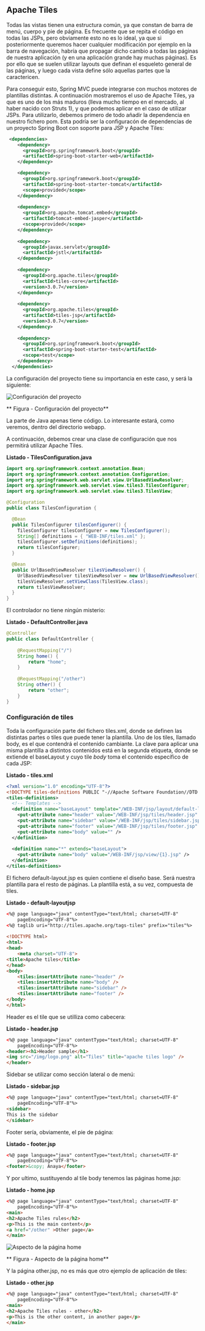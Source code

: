 ## Apache Tiles
Todas las vistas tienen una estructura común, ya que constan de barra de menú, cuerpo y pie de página. Es frecuente que se repita el código en todas las JSPs, pero obviamente esto no es lo ideal, ya que si posteriormente queremos hacer cualquier modificación por ejemplo en la barra de navegación, habría que propagar dicho cambio a todas las páginas de nuestra aplicación (y en una aplicación grande hay muchas páginas).
Es por ello que se suelen utilizar layouts que definan el esqueleto general de las páginas, y luego cada vista define sólo aquellas partes que la caractericen. 

Para conseguir esto, Spring MVC puede integrarse con muchos motores de plantillas distintas. A continuación mostraremos el uso de Apache Tiles, ya que es uno de los más maduros (lleva mucho tiempo en el mercado, al haber nacido con Struts 1), y que podemos aplicar en el caso de utilizar JSPs.
Para utilizarlo, debemos primero de todo añadir la dependencia en nuestro fichero pom.
Esta podría ser la configuracón de dependencias de un proyecto Spring Boot con soporte para JSP y Apache Tiles:

```xml
 <dependencies>
    <dependency>
      <groupId>org.springframework.boot</groupId>
      <artifactId>spring-boot-starter-web</artifactId>
    </dependency>

    <dependency>
      <groupId>org.springframework.boot</groupId>
      <artifactId>spring-boot-starter-tomcat</artifactId>
      <scope>provided</scope>
    </dependency>
 
    <dependency>
      <groupId>org.apache.tomcat.embed</groupId>
      <artifactId>tomcat-embed-jasper</artifactId>
      <scope>provided</scope>
    </dependency>
 
    <dependency>
      <groupId>javax.servlet</groupId>
      <artifactId>jstl</artifactId>
    </dependency>
 
    <dependency>
      <groupId>org.apache.tiles</groupId>
      <artifactId>tiles-core</artifactId>
      <version>3.0.7</version>
    </dependency>
 
    <dependency>
      <groupId>org.apache.tiles</groupId>
      <artifactId>tiles-jsp</artifactId>
      <version>3.0.7</version>
    </dependency>
    
    <dependency>
      <groupId>org.springframework.boot</groupId>
      <artifactId>spring-boot-starter-test</artifactId>
      <scope>test</scope>
    </dependency>
  </dependencies>
```

La configuración del proyecto tiene su importancia en este caso, y será la siguiente:

![Configuración del proyecto](s04.apachetiles.png)

** Figura - Configuración del proyecto**

La parte de Java apenas tiene código. Lo interesante estará, como veremos, dentro del directorio webapp.

A continuación, debemos crear una clase de configuración que nos permitirá utilizar Apache Tiles.

**Listado - TilesConfiguration.java**

```java
import org.springframework.context.annotation.Bean;
import org.springframework.context.annotation.Configuration;
import org.springframework.web.servlet.view.UrlBasedViewResolver;
import org.springframework.web.servlet.view.tiles3.TilesConfigurer;
import org.springframework.web.servlet.view.tiles3.TilesView;

@Configuration
public class TilesConfiguration {

  @Bean
  public TilesConfigurer tilesConfigurer() {
    TilesConfigurer tilesConfigurer = new TilesConfigurer();
    String[] definitions = { "WEB-INF/tiles.xml" };
    tilesConfigurer.setDefinitions(definitions);
    return tilesConfigurer;
  }

  @Bean
  public UrlBasedViewResolver tilesViewResolver() {
    UrlBasedViewResolver tilesViewResolver = new UrlBasedViewResolver();
    tilesViewResolver.setViewClass(TilesView.class);
    return tilesViewResolver;
  }
}
```

El controlador no tiene ningún misterio:


**Listado - DefaultController.java**

```java
@Controller
public class DefaultController {
 
	@RequestMapping("/")
	String home() {
		return "home";
	}
	
	@RequestMapping("/other")
	String other() {
		return "other";
	}
}
```

### Configuración de tiles

Toda la configuración parte del fichero tiles.xml, donde se definen las distintas partes o tiles que puede tener la plantilla. Uno de los tiles, llamado body, es el que contendrá el contenido cambiante.
La clave para aplicar una misma plantilla a distintos contenidos está en la segunda etiqueta, donde se extiende el baseLayout
y cuyo tile *body* toma el contenido específico de cada JSP:

**Listado - tiles.xml**

```xml
<?xml version="1.0" encoding="UTF-8"?>
<!DOCTYPE tiles-definitions PUBLIC "-//Apache Software Foundation//DTD Tiles Configuration 3.0//EN" "http://tiles.apache.org/dtds/tiles-config_3_0.dtd">
<tiles-definitions>
  <!-- Templates -->
  <definition name="baseLayout" template="/WEB-INF/jsp/layout/default-layout.jsp">
    <put-attribute name="header" value="/WEB-INF/jsp/tiles/header.jsp" />
    <put-attribute name="sidebar" value="/WEB-INF/jsp/tiles/sidebar.jsp" />
    <put-attribute name="footer" value="/WEB-INF/jsp/tiles/footer.jsp" />
    <put-attribute name="body" value="" />
  </definition>
  
  <definition name="*" extends="baseLayout">
    <put-attribute name="body" value="/WEB-INF/jsp/view/{1}.jsp" />
  </definition>
</tiles-definitions>
```

El fichero default-layout.jsp es quien contiene el diseño base. Será nuestra plantilla para el resto de páginas. La plantilla está, a su vez, compuesta de tiles.


**Listado - default-layoutjsp**

```html
<%@ page language="java" contentType="text/html; charset=UTF-8"
	pageEncoding="UTF-8"%>
<%@ taglib uri="http://tiles.apache.org/tags-tiles" prefix="tiles"%>
 
<!DOCTYPE html>
<html>
<head>
	<meta charset="UTF-8">
<title>Apache tiles</title>
</head>
<body>
	<tiles:insertAttribute name="header" />
	<tiles:insertAttribute name="body" />
	<tiles:insertAttribute name="sidebar" />
	<tiles:insertAttribute name="footer" />
</body>
</html>
```

Header es el tile que se utilliza como cabecera:

**Listado - header.jsp**

```html
<%@ page language="java" contentType="text/html; charset=UTF-8"
	pageEncoding="UTF-8"%>
<header><h1>Header sample</h1>
<img src="/img/logo.png" alt="Tiles" title="apache tiles logo" />
</header>

```

Sidebar se utilizar como sección lateral o de menú:

**Listado - sidebar.jsp**

```html
<%@ page language="java" contentType="text/html; charset=UTF-8"
	pageEncoding="UTF-8"%>
<sidebar>
This is the sidebar
</sidebar>
```

Footer sería, obviamente, el pie de página:

**Listado - footer.jsp**

```html
<%@ page language="java" contentType="text/html; charset=UTF-8"
	pageEncoding="UTF-8"%>
<footer>&copy; Anaya</footer>
```

Y por ultimo, sustituyendo al tile body tenemos las páginas home.jsp:

**Listado - home.jsp**

```html
<%@ page language="java" contentType="text/html; charset=UTF-8"
	pageEncoding="UTF-8"%>
<main>
<h2>Apache Tiles rules</h2>
<p>This is the main content</p>
<a href="/other" >Other page</a>
</main>
```

![Aspecto de la página home](s04.apachetiles.home.png)

** Figura - Aspecto de la página home**

Y la página other.jsp, no es más que otro ejemplo de aplicación de tiles:

**Listado - other.jsp**

```html
<%@ page language="java" contentType="text/html; charset=UTF-8"
	pageEncoding="UTF-8"%>
<main>
<h2>Apache Tiles rules - other</h2>
<p>This is the other content, in another page</p>
</main>
```

